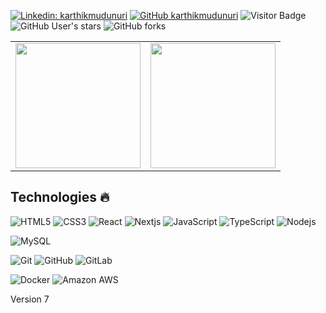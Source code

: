 [![Linkedin: karthikmudunuri](https://img.shields.io/badge/-karthikmudunuri-blue?style=flat-square&logo=Linkedin&logoColor=white&link=https://www.linkedin.com/in/karthikmudunuri/)](https://www.linkedin.com/in/karthikmudunuri/)
[![GitHub karthikmudunuri](https://img.shields.io/github/followers/karthikmudunuri?label=follow&style=social)](https://github.com/karthikmudunuri)
![Visitor Badge](https://visitor-badge.laobi.icu/badge?page_id=karthikmudunuri.karthikmudunuri)
![GitHub User's stars](https://img.shields.io/github/stars/karthikmudunuri)
![GitHub forks](https://img.shields.io/github/forks/karthikmudunuri/eldoraui)

<table cellpadding="0" border="0">
  <tr style="padding: 0">
    <!-- GitHub Stats Card -->  
    <td valign="top"><img height="200" src="https://github-readme-stats.vercel.app/api?username=karthikmudunuri&count_private=true&show_icons=true&theme=tokyonight&hide_border=true&custom_title=My%20GitHub%20Stats"/></td>
    <!-- GitHub Top Language Card -->
    <td valign="top"><img height="200" src="https://github-readme-stats.vercel.app/api/top-langs/?username=karthikmudunuri&langs_count=6&layout=compact&theme=tokyonight&hide_border=true&hide=HTML&custom_title=Top%20Languages"/></td>
  </tr>
</table>

## Technologies 🔥


![HTML5](https://img.shields.io/badge/-HTML5-E34F26?style=flat-square&logo=html5&logoColor=white)
![CSS3](https://img.shields.io/badge/-CSS3-1572B6?style=flat-square&logo=css3)
![React](https://img.shields.io/badge/-React-black?style=flat-square&logo=react)
![Nextjs](https://img.shields.io/badge/-Nextjs-black?style=flat-square&logo=Next.js)
![JavaScript](https://img.shields.io/badge/-JavaScript-black?style=flat-square&logo=javascript)
![TypeScript](https://img.shields.io/badge/-TypeScript-black?style=flat-square&logo=typescript)
![Nodejs](https://img.shields.io/badge/-Nodejs-black?style=flat-square&logo=Node.js)

![MySQL](https://img.shields.io/badge/-MySQL-black?style=flat-square&logo=mysql)

![Git](https://img.shields.io/badge/-Git-black?style=flat-square&logo=git)
![GitHub](https://img.shields.io/badge/-GitHub-181717?style=flat-square&logo=github)
![GitLab](https://img.shields.io/badge/-GitLab-FCA121?style=flat-square&logo=gitlab)

![Docker](https://img.shields.io/badge/-Docker-black?style=flat-square&logo=docker)
![Amazon AWS](https://img.shields.io/badge/-Amazon%20AWS-black?style=flat-square&logo=amazonwebservices)




Version 7
